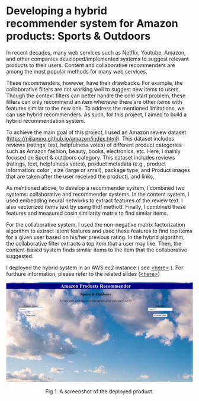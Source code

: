 # Developing a hybrid recommender system for Amazon products: Sports & Outdoors



In recent decades, many web services such as Netflix, Youtube, Amazon, and other companies developed/implemented systems to suggest relevant products to their users. Content and collaborative recommenders are among the most popular methods for many web services.

These recommenders, however, have their drawbacks. For example, the collaborative filters are not working well to suggest new items to users. Though the context filters can better handle the cold start problem, these filters can only recommend an item whenever there are other items with features similar to the new one. To address the mentioned limitations, we can use hybrid recommenders. As such, for this project, I aimed to build a hybrid recommendation system.


To achieve the main goal of this project, I used an Amazon review dataset (https://nijianmo.github.io/amazon/index.html). This dataset includes reviews (ratings, text, helpfulness votes) of different product categories such as Amazon fashion, beauty, books, electronics, etc. Here, I mainly focused on Sport & outdoors category. This dataset includes reviews (ratings, text, helpfulness votes), product metadata (e.g., product information: color , size (large or small), package type; and Product images that are taken after the user received the product), and links.

As mentioned above, to develop a recommender system, I combined two systems: collaborative and recommender systems. In the content system, I used embedding neural networks to extract features of the review text. I also vectorized items text by using tfidf method. Finally, I combined these features and measured cosin similarity matrix to find similar items.

For the collaborative system, I used the non-negative matrix factorization algorithm to extract latent features and used these features to find top items for a given user based on his/her previous rating. In the hybrid algorithm, the collaborative filter extracts a top item that a user may like. Then, the content-based system finds similar items to the item that the collaborative suggested. 

I deployed the hybrid system in an AWS ec2 instance ( see [&lt;here&gt;](http://3.84.68.105:8080/) ). For furthure information, please refer to the related slides ([&lt;here&gt;](slides/Slides/Amazon_recommenders.pdf))

<p align="center">
<img src='Figs/website.png'>
<center>Fig 1. A screenshot of the deployed product. </em>
</p>

